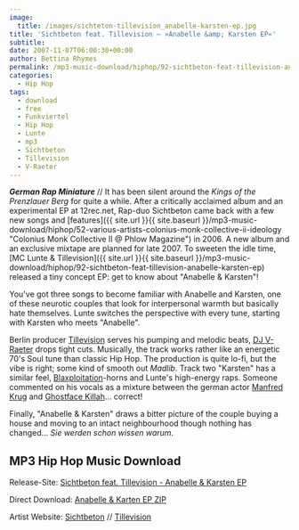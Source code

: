 ```yaml
---
image:
  title: /images/sichteton-tillevision_anabelle-karsten-ep.jpg
title: 'Sichtbeton feat. Tillevision – »Anabelle &amp; Karsten EP«'
subtitle: 
date: 2007-11-07T06:00:30+00:00
author: Bettina Rhymes
permalink: /mp3-music-download/hiphop/92-sichtbeton-feat-tillevision-anabelle-karsten-ep
categories:
  - Hip Hop
tags:
  - download
  - free
  - Funkviertel
  - Hip Hop
  - Lunte
  - mp3
  - Sichtbeton
  - Tillevision
  - V-Raeter
---
```

***German Rap Miniature*** // It has been silent around the _Kings of the Prenzlauer Berg_ for quite a while. After a critically acclaimed album and an experimental EP at 12rec.net, Rap-duo Sichtbeton came back with a few new songs and [features]({{ site.url }}{{ site.baseurl }}/mp3-music-download/hiphop/52-various-artists-colonius-monk-collective-ii-ideology "Colonius Monk Collective II @ Phlow Magazine") in 2006. A new album and an exclusive mixtape are planned for late 2007. To sweeten the idle time, [MC Lunte & Tillevision]({{ site.url }}{{ site.baseurl }}/mp3-music-download/hiphop/92-sichtbeton-feat-tillevision-anabelle-karsten-ep) released a tiny concept EP: get to know about "Anabelle & Karsten"!<!--more-->

You've got three songs to become familiar with Anabelle and Karsten, one of these neurotic couples that look for interpersonal warmth but basically hate themselves. Lunte switches the perspective with every tune, starting with Karsten who meets "Anabelle".

Berlin producer [Tillevision](http://www.myspace.com/tillevision "Tillevision @ Myspace") serves his pumping and melodic beats, [DJ V-Raeter](http://www.myspace.com/vraeter "V-Raeter @ Myspace") drops tight cuts. Musically, the track works rather like an energetic 70's Soul tune than classic Hip Hop. The production is quite lo-fi, but the vibe is right; some kind of smooth out _Madlib_. Track two "Karsten" has a similar feel, [Blaxploitation](http://en.wikipedia.org/wiki/Blaxploitation "Blaxploitation @ Wikipedia")-horns and Lunte's high-energy raps. Someone commented on his vocals as a mixture between the german actor [Manfred Krug](http://en.wikipedia.org/wiki/Manfred_Krug "Manfred Krug @ Wikipedia") and [Ghostface Killah](http://www.myspace.com/ghostface "Ghostface @ Myspace")... correct!

Finally, "Anabelle & Karsten" draws a bitter picture of the couple buying a house and moving to an intact neighbourhood though nothing has changed... _Sie werden schon wissen warum_.

## MP3 Hip Hop Music Download

Release-Site: [Sichtbeton feat. Tillevision - Anabelle & Karsten EP](http://www.archive.org/details/AnabelleUndKarsten-SichtbetonFeat.Tillevision)
  
Direct Download: [Anabelle & Karten EP ZIP](http://www.archive.org/download/AnabelleUndKarsten-SichtbetonFeat.Tillevision/AnabelleUndKarsten-SichtbetonFeat.Tillevision_vbr_mp3.zip "Anabelle & Karsten EP ZIP")
  
Artist Website: [Sichtbeton](http://www.myspace.com/sichtbeton "Sichtbeton @ Myspace") // [](http://www.yukiyaki.org/ "Yuki Yaki Website")[Tillevision](http://www.myspace.com/tillevision "Tillevision @ Myspace")